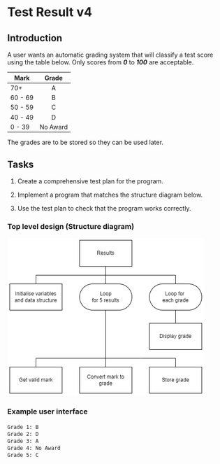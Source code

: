 # Test Result v4

## Introduction

A user wants an automatic grading system that will classify a test score using the table below.  Only scores from ___0___ to ___100___ are acceptable.

| Mark    | Grade |
| ----    | :---: |
| 70+     | A |
| 60 - 69 | B |
| 50 - 59 | C |
| 40 - 49 | D |
| 0 - 39  | No Award |

The grades are to be stored so they can be used later.


## Tasks

1. Create a comprehensive test plan for the program.

2. Implement a program that matches the structure diagram below.

3. Use the test plan to check that the program works correctly.


### Top level design (Structure diagram)

![Structure Diagram](assets/sd4.png)


### Example user interface

```
Grade 1: B
Grade 2: D
Grade 3: A
Grade 4: No Award
Grade 5: C
```
